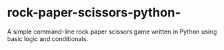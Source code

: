 # rock-paper-scissors-python-
A simple command-line rock paper scissors game written in Python using basic logic and conditionals.
